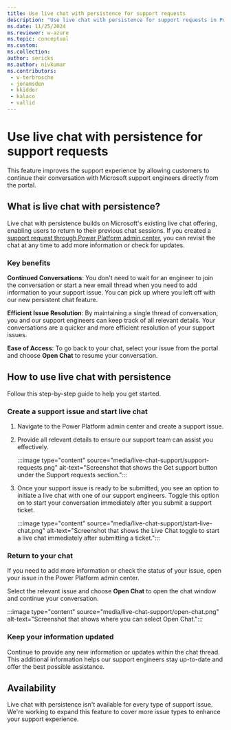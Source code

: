 ```yaml
---
title: Use live chat with persistence for support requests
description: "Use live chat with persistence for support requests in Power Platform admin center."
ms.date: 11/25/2024
ms.reviewer: w-azure
ms.topic: conceptual
ms.custom: 
ms.collection: 
author: sericks
ms.author: nivkumar
ms.contributors:
 - v-terbrosche
 - jonamsden
 - kkidder
 - kalaco
 - vallid
---
```


# Use live chat with persistence for support requests

This feature improves the support experience by allowing customers to continue their conversation with Microsoft support engineers directly from the portal.

## What is live chat with persistence?

Live chat with persistence builds on Microsoft's existing live chat offering, enabling users to return to their previous chat sessions. If you created a [support request through Power Platform admin center](get-help-support.md#view-solutions-or-create-a-support-request), you can revisit the chat at any time to add more information or check for updates.

### Key benefits

**Continued Conversations**: You don't need to wait for an engineer to join the conversation or start a new email thread when you need to add information to your support issue. You can pick up where you left off with our new persistent chat feature.

**Efficient Issue Resolution**: By maintaining a single thread of conversation, you and our support engineers can keep track of all relevant details. Your conversations are a quicker and more efficient resolution of your support issues.

**Ease of Access**: To go back to your chat, select your issue from the portal and choose **Open Chat** to resume your conversation.

## How to use live chat with persistence

Follow this step-by-step guide to help you get started.

### Create a support issue and start live chat

1. Navigate to the Power Platform admin center and create a support issue.
1. Provide all relevant details to ensure our support team can assist you effectively.

   :::image type="content" source="media/live-chat-support/support-requests.png" alt-text="Screenshot that shows the Get support button under the Support requests section.":::
1. Once your support issue is ready to be submitted, you see an option to initiate a live chat with one of our support engineers. Toggle this option on to start your conversation immediately after you submit a support ticket.

   :::image type="content" source="media/live-chat-support/start-live-chat.png" alt-text="Screenshot that shows the Live Chat toggle to start a live chat immediately after submitting a ticket.":::

### Return to your chat

If you need to add more information or check the status of your issue, open your issue in the Power Platform admin center.

Select the relevant issue and choose **Open Chat** to open the chat window and continue your conversation.

:::image type="content" source="media/live-chat-support/open-chat.png" alt-text="Screenshot that shows where you can select Open Chat.":::

### Keep your information updated

Continue to provide any new information or updates within the chat thread. This additional information helps our support engineers stay up-to-date and offer the best possible assistance.

## Availability

Live chat with persistence isn't available for every type of support issue. We're working to expand this feature to cover more issue types to enhance your support experience.
